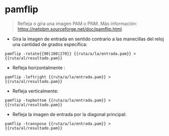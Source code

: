 # pamflip

> Refleja o gira una imagen PAM o PNM.
> Más información: <https://netpbm.sourceforge.net/doc/pamflip.html>.

- Gira la imagen de entrada en sentido contrario a las manecillas del reloj una cantidad de grados específica:

`pamflip -rotate{{90|180|270}} {{ruta/a/la/entrada.pam}} > {{ruta/al/resultado.pam}}`

- Refleja horizontalmente :

`pamflip -leftright {{ruta/a/la/entrada.pam}} > {{ruta/al/resultado.pam}}`

- Refleja verticalmente:

`pamflip -topbottom {{ruta/a/la/entrada.pam}} > {{ruta/al/resultado.pam}}`

- Refleja la imagen de entrada por la diagonal principal:

`pamflip -transpose {{ruta/a/la/entrada.pam}} > {{ruta/al/resultado.pam}}`
